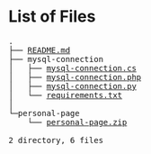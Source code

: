 # List of Files

<pre>
.  
├── <a href="README.md" download>README.md</a>  
├── mysql-connection
│   ├── <a href="mysql-connection/mysql-connection.cs" download>mysql-connection.cs</a>
│   ├── <a href="mysql-connection/mysql-connection.php" download>mysql-connection.php</a>
│   ├── <a href="mysql-connection/mysql-connection.py" download>mysql-connection.py</a>
│   └── <a href="mysql-connection/requirements.txt" download>requirements.txt</a>
│
└─personal-page
    └── <a href="personal-page.zip" download>personal-page.zip</a>

2 directory, 6 files
</pre>